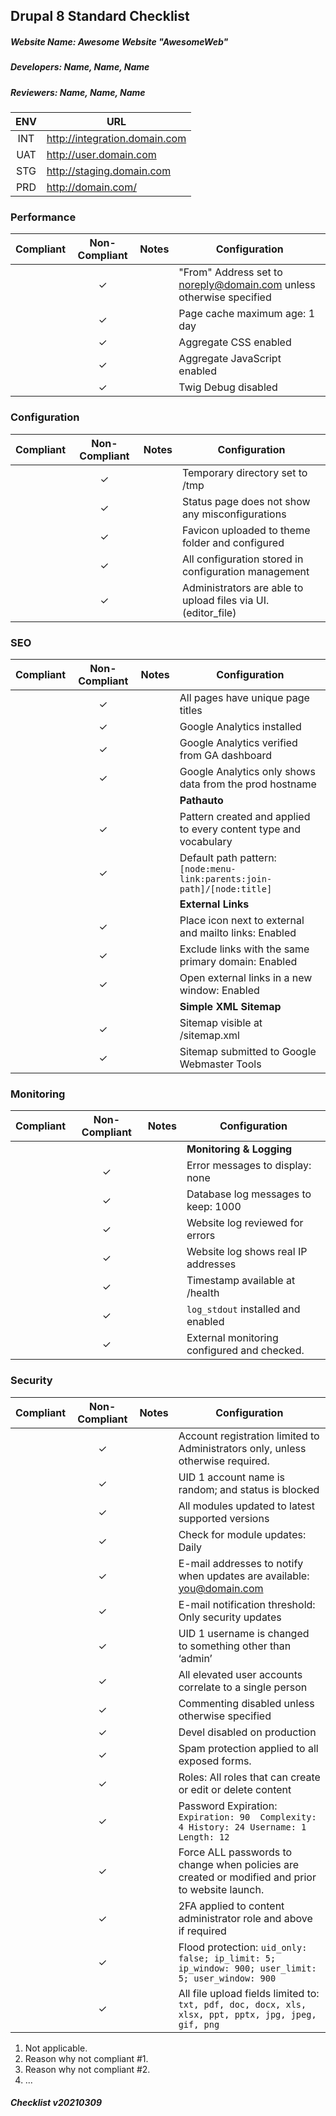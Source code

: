 ## Drupal 8 Standard Checklist
##### Website Name: Awesome Website "AwesomeWeb"
##### Developers: Name, Name, Name
##### Reviewers: Name, Name, Name

| ENV | URL |
|:---:|-----|
| INT | http://integration.domain.com
| UAT | http://user.domain.com
| STG | http://staging.domain.com
| PRD | http://domain.com/


### Performance
| Compliant | Non-Compliant | Notes | Configuration |
|:-------:|:-------:|:-------:|-------
|         | &check; |     | "From" Address set to noreply@domain.com unless otherwise specified
|         | &check; |     | Page cache maximum age: 1 day
|         | &check; |     | Aggregate CSS enabled
|         | &check; |     | Aggregate JavaScript enabled
|         | &check; |     | Twig Debug disabled


### Configuration
| Compliant | Non-Compliant | Notes | Configuration |
|:-------:|:-------:|:-------:|-------
|         | &check; |     | Temporary directory set to /tmp
|         | &check; |     | Status page does not show any misconfigurations
|         | &check; |     | Favicon uploaded to theme folder and configured
|         | &check; |     | All configuration stored in configuration management
|         | &check; |     | Administrators are able to upload files via UI. (editor_file)


### SEO
| Compliant | Non-Compliant | Notes | Configuration |
|:-------:|:-------:|:-------:|-------
|         | &check; |     | All pages have unique page titles
|         | &check; |     | Google Analytics installed
|         | &check; |     | Google Analytics verified from GA dashboard
|         | &check; |     | Google Analytics only shows data from the prod hostname
|         |         |     | **Pathauto**
|         | &check; |     | Pattern created and applied to every content type and vocabulary
|         | &check; |     | Default path pattern: ```[node:menu-link:parents:join-path]/[node:title]```
|         |         |     | **External Links**
|         | &check; |     | Place icon next to external and mailto links: Enabled
|         | &check; |     | Exclude links with the same primary domain: Enabled
|         | &check; |     | Open external links in a new window: Enabled
|         |         |     | **Simple XML Sitemap**
|         | &check; |     | Sitemap visible at /sitemap.xml
|         | &check; |     | Sitemap submitted to Google Webmaster Tools


### Monitoring
| Compliant | Non-Compliant | Notes | Configuration |
|:-------:|:-------:|:-------:|-------
|         |         |     | **Monitoring & Logging**
|         | &check; |     | Error messages to display: none
|         | &check; |     | Database log messages to keep: 1000
|         | &check; |     | Website log reviewed for errors
|         | &check; |     | Website log shows real IP addresses
|         | &check; |     | Timestamp available at /health
|         | &check; |     | ```log_stdout``` installed and enabled
|         | &check; |     | External monitoring configured and checked.


### Security
| Compliant | Non-Compliant | Notes | Configuration |
|:-------:|:-------:|:-------:|-------
|         | &check; |     | Account registration limited to Administrators only, unless otherwise required.
|         | &check; |     | UID 1 account name is random; and status is blocked
|         | &check; |     | All modules updated to latest supported versions
|         | &check; |     | Check for module updates: Daily
|         | &check; |     | E-mail addresses to notify when updates are available: <you@domain.com>
|         | &check; |     | E-mail notification threshold: Only security updates
|         | &check; |     | UID 1 username is changed to something other than ‘admin’
|         | &check; |     | All elevated user accounts correlate to a single person
|         | &check; |     | Commenting disabled unless otherwise specified
|         | &check; |     | Devel disabled on production
|         | &check; |     | Spam protection applied to all exposed forms. 
|         | &check; |     | Roles: All roles that can create or edit or delete content
|         | &check; |     | Password Expiration: ```Expiration: 90  Complexity: 4 History: 24 Username: 1 Length: 12```
|         | &check; |     | Force ALL passwords to change when policies are created or modified and prior to website launch.
|         | &check; |     | 2FA applied to content administrator role and above if required
|         | &check; |     | Flood protection: ```uid_only: false; ip_limit: 5; ip_window: 900; user_limit: 5; user_window: 900```
|         | &check; |     | All file upload fields limited to: ```txt, pdf, doc, docx, xls, xlsx, ppt, pptx, jpg, jpeg, gif, png```

1. Not applicable.
2. Reason why not compliant #1.
3. Reason why not compliant #2.
4. ...


##### Checklist v20210309
